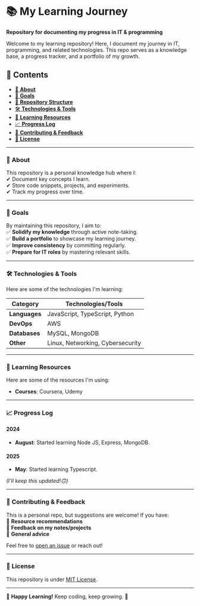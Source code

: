 # 📚 **My Learning Journey**

**Repository for documenting my progress in IT & programming**

Welcome to my learning repository! Here, I document my journey in IT, programming, and related technologies. This repo serves as a knowledge base, a progress tracker, and a portfolio of my growth.

## 🚀 **Contents**

- [📌 **About**](#-about)
- [🎯 **Goals**](#-goals)
- [📂 **Repository Structure**](#-repository-structure)
- [🛠️ **Technologies & Tools**](#️-technologies--tools)
- [📝 **Learning Resources**](#-learning-resources)
- [📈 **Progress Log**](#-progress-log)
- [🤝 **Contributing & Feedback**](#-contributing--feedback)
- [📜 **License**](#-license)

---

### 📌 **About**

This repository is a personal knowledge hub where I:  
✔ Document key concepts I learn.  
✔ Store code snippets, projects, and experiments.  
✔ Track my progress over time.

---

### 🎯 **Goals**

By maintaining this repository, I aim to:  
✅ **Solidify my knowledge** through active note-taking.  
✅ **Build a portfolio** to showcase my learning journey.  
✅ **Improve consistency** by committing regularly.  
✅ **Prepare for IT roles** by mastering relevant skills.

<!-- ---

### 📂 **Repository Structure**
📦 My-Learning-Repo

├── 📂 Programming/ # Coding exercises & projects

│ ├── 🐍 Python/

│ ├── ☕ JavaScript/

│ └── ...

├── 📦 DevOps/ # Cloud, Docker, Kubernetes, CI/CD

├── 🔒 Cybersecurity/ # Ethical hacking, networking, security

├── 📝 Notes/ # Structured notes (Markdown/PDF)

├── 🛠️ Projects/ # Mini-projects & experiments

└── 📜 README.md # You're here! -->

---

### 🛠️ **Technologies & Tools**

Here are some of the technologies I'm learning:

| Category      | Technologies/Tools               |
| ------------- | -------------------------------- |
| **Languages** | JavaScript, TypeScript, Python   |
| **DevOps**    | AWS                              |
| **Databases** | MySQL, MongoDB                   |
| **Other**     | Linux, Networking, Cybersecurity |

---

### 📝 **Learning Resources**

Here are some of the resources I'm using:

- **Courses**: Coursera, Udemy

---

### 📈 **Progress Log**

#### **2024**

- **August**: Started learning Node JS, Express, MongoDB.

#### **2025**

- **May**: Started learning Typescript.

_(I’ll keep this updated!🙃)_

---

### 🤝 **Contributing & Feedback**

This is a personal repo, but suggestions are welcome! If you have:  
🔹 **Resource recommendations**  
🔹 **Feedback on my notes/projects**  
🔸 **General advice**

Feel free to [open an issue](https://github.com/DSTIXX05/My-Learning-Journey/issues) or reach out!

---

### 📜 **License**

This repository is under [MIT License](LICENSE).

---

🌟 **Happy Learning!** Keep coding, keep growing. 🚀
